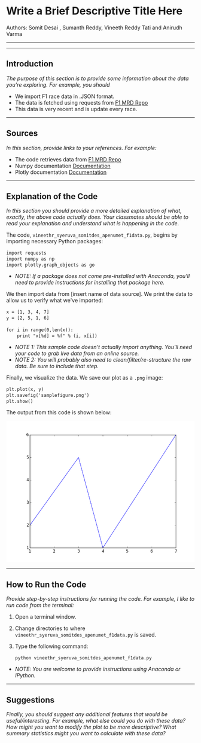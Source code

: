 # Write a Brief Descriptive Title Here

Authors:  Somit Desai , Sumanth Reddy, Vineeth Reddy Tati and Anirudh Varma

---


---

## Introduction
*The purpose of this section is to provide some information about the data you're exploring.  For example, you should*
- We import F1 race data in .JSON format. 
- The data is fetched using requests from [F1 MRD Repo](http://ergast.com/mrd/)  
- This data is very recent and is update every race.

---

## Sources
*In this section, provide links to your references.  For example:*
- The code retrieves data from [F1 MRD Repo](http://ergast.com/mrd/)
- Numpy documentation [Documentation](https://numpy.org/doc/stable/index.html)
- Plotly documentation [Documentation](https://plotly.com/python/)

---

## Explanation of the Code
*In this section you should provide a more detailed explanation of what, exactly, the above code actually does.  Your classmates should be able to read your explanation and understand what is happening in the code.*

The code, `vineethr_syeruva_somitdes_apenumet_f1data.py`, begins by importing necessary Python packages:
```
import requests
import numpy as np
import plotly.graph_objects as go
```

- *NOTE:  If a package does not come pre-installed with Anaconda, you'll need to provide instructions for installing that package here.*

We then import data from [insert name of data source].  We print the data to allow us to verify what we've imported:
```
x = [1, 3, 4, 7]
y = [2, 5, 1, 6]

for i in range(0,len(x)):
	print "x[%d] = %f" % (i, x[i])		
```
- *NOTE 1:  This sample code doesn't actually import anything.  You'll need your code to grab live data from an online source.*  
- *NOTE 2:  You will probably also need to clean/filter/re-structure the raw data.  Be sure to include that step.*

Finally, we visualize the data.  We save our plot as a `.png` image:
```
plt.plot(x, y)
plt.savefig('samplefigure.png')	
plt.show()
```

The output from this code is shown below:

![Image of Plot](images/samplefigure.png)

---

## How to Run the Code
*Provide step-by-step instructions for running the code.  For example, I like to run code from the terminal:*
1. Open a terminal window.

2. Change directories to where `vineethr_syeruva_somitdes_apenumet_f1data.py` is saved.

3. Type the following command:
	```
	python vineethr_syeruva_somitdes_apenumet_f1data.py
	```

- *NOTE: You are welcome to provide instructions using Anaconda or IPython.*

---

## Suggestions
*Finally, you should suggest any additional features that would be useful/interesting.  For example, what else could you do with these data?  How might you want to modify the plot to be more descriptive?  What summary statistics might you want to calculate with these data?*
